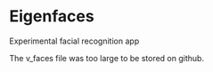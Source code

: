 # Eigenfaces
Experimental facial recognition app

The v_faces file was too large to be stored on github.
